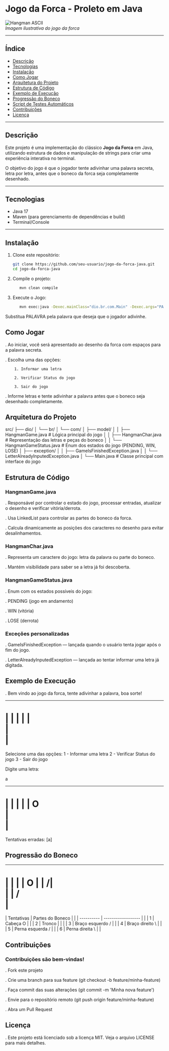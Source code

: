 # Jogo da Forca - Proleto em Java

![Hangman ASCII](https://raw.githubusercontent.com/your-repo/assets/hangman-ascii.png)  
*Imagem ilustrativa do jogo da forca*

---

## Índice

- [Descrição](#descrição)  
- [Tecnologias](#tecnologias)  
- [Instalação](#instalação)  
- [Como Jogar](#como-jogar)  
- [Arquitetura do Projeto](#arquitetura-do-projeto)  
- [Estrutura de Código](#estrutura-de-código)  
- [Exemplo de Execução](#exemplo-de-execução)  
- [Progressão do Boneco](#progressão-do-boneco)  
- [Script de Testes Automáticos](#script-de-testes-automáticos)  
- [Contribuições](#contribuições)  
- [Licença](#licença)  

---

## Descrição

Este projeto é uma implementação do clássico **Jogo da Forca** em Java, utilizando estrutura de dados e manipulação de strings para criar uma experiência interativa no terminal.

O objetivo do jogo é que o jogador tente adivinhar uma palavra secreta, letra por letra, antes que o boneco da forca seja completamente desenhado.

---

## Tecnologias

- Java 17  
- Maven (para gerenciamento de dependências e build)  
- Terminal/Console  

---

## Instalação

1. Clone este repositório:  
   ```bash
   git clone https://github.com/seu-usuario/jogo-da-forca-java.git
   cd jogo-da-forca-java

2. Compile o projeto:
   ```bash
      mvn clean compile

3. Execute o Jogo:
   ```bash
      mvn exec:java -Dexec.mainClass="dio.br.com.Main" -Dexec.args="PALAVRA"

Substitua PALAVRA pela palavra que deseja que o jogador adivinhe.

## Como Jogar
  . Ao iniciar, você será apresentado ao desenho da forca com espaços para a palavra secreta.

  . Escolha uma das opções:

        1. Informar uma letra

        2. Verificar Status do jogo

        3. Sair do jogo

  . Informe letras e tente adivinhar a palavra antes que o boneco seja desenhado completamente.

## Arquitetura do Projeto

  src/
├── dio/
│   └── br/
│       └── com/
│           ├── model/
│           │   ├── HangmanGame.java        # Lógica principal do jogo
│           │   ├── HangmanChar.java        # Representação das letras e peças do boneco
│           │   └── HangmanGameStatus.java  # Enum dos estados do jogo (PENDING, WIN, LOSE)
│           ├── exception/
│           │   ├── GameIsFinishedException.java
│           │   └── LetterAlreadyInputedException.java
│           └── Main.java                    # Classe principal com interface do jogo


## Estrutura de Código

### HangmanGame.java
. Responsável por controlar o estado do jogo, processar entradas, atualizar o desenho e verificar vitória/derrota.

. Usa LinkedList para controlar as partes do boneco da forca.

. Calcula dinamicamente as posições dos caracteres no desenho para evitar desalinhamentos.

### HangmanChar.java
. Representa um caractere do jogo: letra da palavra ou parte do boneco.

. Mantém visibilidade para saber se a letra já foi descoberta.

### HangmanGameStatus.java
. Enum com os estados possíveis do jogo:

. PENDING (jogo em andamento)

. WIN (vitória)

. LOSE (derrota)

### Exceções personalizadas
. GameIsFinishedException — lançada quando o usuário tenta jogar após o fim do jogo.

. LetterAlreadyInputedException — lançada ao tentar informar uma letra já digitada.

## Exemplo de Execução

. Bem vindo ao jogo da forca, tente adivinhar a palavra, boa sorte!

  -----  
  |   |
  |   |
  |      
  |      
  |      
=========

Selecione uma das opções:
1 - Informar uma letra
2 - Verificar Status do jogo
3 - Sair do jogo

Digite uma letra:

a

  -----  
  |   |
  |   |
  |   O   
  |      
  |      
=========

Tentativas erradas: [a]

## Progressão do Boneco

  -----  
  |   |
  |   |    O
  |   |   /|\
  |   |   / \
  |
=========

| Tentativas | Partes do Boneco   |   |
| ---------- | ------------------ |   |
| 1          | Cabeça   O         |   |
| 2          | Tronco   |         |   |
| 3          | Braço esquerdo /   |   |
| 4          | Braço direito \    |   |
| 5          | Perna esquerda /   |   |
| 6          | Perna direita \    |   |

## Contribuições

### Contribuições são bem-vindas!

. Fork este projeto

. Crie uma branch para sua feature (git checkout -b feature/minha-feature)

. Faça commit das suas alterações (git commit -m 'Minha nova feature')

. Envie para o repositório remoto (git push origin feature/minha-feature)

. Abra um Pull Request

## Licença
. Este projeto está licenciado sob a licença MIT. Veja o arquivo LICENSE para mais detalhes.










